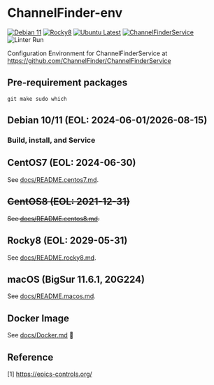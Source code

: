 # ChannelFinder-env
[![Debian 11](https://github.com/jeonghanlee/ChannelFinder-env/actions/workflows/debian11.yml/badge.svg)](https://github.com/jeonghanlee/ChannelFinder-env/actions/workflows/debian11.yml)
[![Rocky8](https://github.com/jeonghanlee/ChannelFinder-env/actions/workflows/rocky8.yml/badge.svg)](https://github.com/jeonghanlee/ChannelFinder-env/actions/workflows/rocky8.yml)
[![Ubuntu Latest](https://github.com/jeonghanlee/ChannelFinder-env/actions/workflows/ubuntu.yml/badge.svg)](https://github.com/jeonghanlee/ChannelFinder-env/actions/workflows/ubuntu.yml)
[![ChannelFinderService](https://github.com/jeonghanlee/ChannelFinder-env/actions/workflows/docker.yml/badge.svg)](https://github.com/jeonghanlee/ChannelFinder-env/actions/workflows/docker.yml)
![Linter Run](https://github.com/ChannelFinder/ChannelFinder-env/workflows/Linter%20Run/badge.svg)

Configuration Environment for ChannelFinderService at <https://github.com/ChannelFinder/ChannelFinderService>

## Pre-requirement packages

```
git make sudo which
```

## Debian 10/11 (EOL: 2024-06-01/2026-08-15)


### Build, install, and Service

## CentOS7 (EOL: 2024-06-30)

See [docs/README.centos7.md](docs/README.centos7.md).

## ~~CentOS8 (EOL: 2021-12-31)~~

~~See [docs/README.centos8.md](docs/README.centos8.md).~~

## Rocky8 (EOL: 2029-05-31)

See [docs/README.rocky8.md](docs/README.rocky8.md).

## macOS (BigSur 11.6.1, 20G224)

See [docs/README.macos.md](docs/README.macos.md).


## Docker Image

See [docs/Docker.md](docs/Docker.md) :whale:

## Reference

[1] <https://epics-controls.org/>
